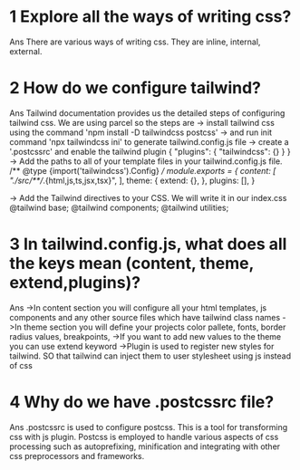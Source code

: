 # 1 Explore all the ways of writing css?
Ans There are various ways of writing css. They are inline, internal, external.

# 2 How do we configure tailwind?
Ans Tailwind documentation provides us the detailed steps of configuring tailwind css. We are using parcel so the steps are
 -> install tailwind css using the command 'npm install -D tailwindcss postcss'
 -> and run init command 'npx tailwindcss ini' to generate tailwind.config.js file
 -> create a '.postcssrc' and enable the tailwind plugin
    {
  "plugins": {
    "tailwindcss": {}
  }
}
-> Add the paths to all of your template files in your tailwind.config.js file.
/** @type {import('tailwindcss').Config} */
module.exports = {
  content: [
    "./src/**/*.{html,js,ts,jsx,tsx}",
  ],
  theme: {
    extend: {},
  },
  plugins: [],
}

-> Add the Tailwind directives to your CSS. We will write it in our index.css
@tailwind base;
@tailwind components;
@tailwind utilities;


# 3 In tailwind.config.js, what does all the keys mean (content, theme, extend,plugins)?
Ans 
->In content section you will configure all your html templates, js components and any other source files which have tailwind class names
->In theme section you will define your projects color pallete, fonts, border radius values, breakpoints, 
->If you want to add new values to the theme you can use extend keyword
->Plugin is used to register new styles for tailwind. SO that tailwind can inject  them to user stylesheet using js instead of css


# 4 Why do we have .postcssrc file?
Ans .postcssrc is used to configure postcss. This is a tool for transforming css with js plugin. Postcss is employed to handle various aspects of css processing such as autoprefixing, minification and integrating with other css preprocessors and frameworks.

